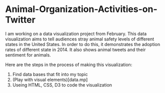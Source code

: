 # Animal-Organization-Activities-on-Twitter

I am working on a data visualization project from February. This data visualization aims to tell audiences stray animal safety levels of different states in the United States. In order to do this, it demonstrates the adoption rates of different state in 2014. It also shows animal tweets and their sentiment for animals.

Here are the steps in the process of making this visualization:

1. Find data bases that fit into my topic
2. (Play with visual elements)[data.mp]
3. Useing HTML, CSS, D3 to code the visualization
